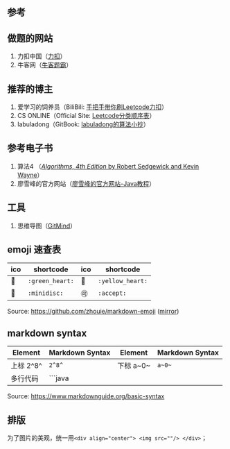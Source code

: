 ## 参考

## 做题的网站

1. 力扣中国（[力扣](https://leetcode-cn.com/)）
2. 牛客网（[牛客题霸](https://www.nowcoder.com/activity/oj)）

## 推荐的博主

1. 爱学习的饲养员（BiliBili: [手把手带你刷Leetcode力扣](https://www.bilibili.com/video/BV1sy4y1q79M)）
2. CS ONLINE（Official Site: [Leetcode分类顺序表](https://www.cspiration.com/)）
3. labuladong（GitBook: [labuladong的算法小抄](https://labuladong.gitbook.io/algo/)）

## 参考电子书

1. 算法4 （[*Algorithms, 4th Edition* by Robert Sedgewick and Kevin Wayne](https://algs4.cs.princeton.edu/home/)）
2. 廖雪峰的官方网站（[廖雪峰的官方网站-Java教程](https://www.liaoxuefeng.com/wiki/1252599548343744)）

## 工具

1. 思维导图（[GitMind](https://gitmind.cn/app/my)）



## emoji 速查表

| ico           | shortcode       | ico            | shortcode        |
| ------------- | --------------- | -------------- | ---------------- |
| :green_heart: | `:green_heart:` | :yellow_heart: | `:yellow_heart:` |
| :minidisc:    | `:minidisc:`    | :accept:       | `:accept:`       |

Source: https://github.com/zhouie/markdown-emoji ([mirror](https://hub.fastgit.org/zhouie/markdown-emoji))



## markdown syntax

| Element   | Markdown Syntax | Element   | Markdown Syntax |
| --------- | --------------- | --------- | --------------- |
| 上标 2^8^ | `2^8^`          | 下标 a~0~ | `a~0~`          |
| 多行代码  | ```java         |           |                 |

Source: https://www.markdownguide.org/basic-syntax



## 排版

为了图片的美观，统一用`<div align="center"> <img src=""/> </div>`；

